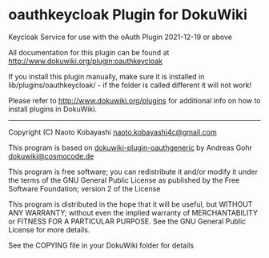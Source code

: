 oauthkeycloak Plugin for DokuWiki
===

Keycloak Service for use with the oAuth Plugin 2021-12-19 or above

All documentation for this plugin can be found at
<http://www.dokuwiki.org/plugin:oauthkeycloak>

If you install this plugin manually, make sure it is installed in
lib/plugins/oauthkeycloak/ - if the folder is called different it
will not work!

Please refer to <http://www.dokuwiki.org/plugins> for additional info
on how to install plugins in DokuWiki.

----
Copyright (C) Naoto Kobayashi <naoto.kobayashi4c@gmail.com>

This program is based on [dokuwiki-plugin-oauthgeneric](https://github.com/cosmocode/dokuwiki-plugin-oauthgeneric)
by Andreas Gohr <dokuwiki@cosmocode.de>

This program is free software; you can redistribute it and/or modify
it under the terms of the GNU General Public License as published by
the Free Software Foundation; version 2 of the License

This program is distributed in the hope that it will be useful,
but WITHOUT ANY WARRANTY; without even the implied warranty of
MERCHANTABILITY or FITNESS FOR A PARTICULAR PURPOSE.  See the
GNU General Public License for more details.

See the COPYING file in your DokuWiki folder for details
